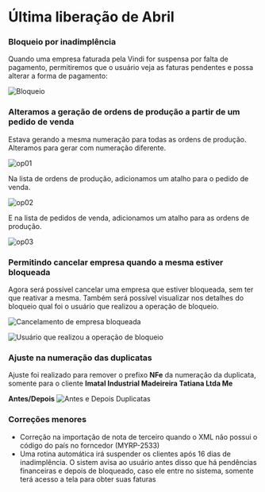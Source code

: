# Última liberação de Abril

### Bloqueio por inadimplência
Quando uma empresa faturada pela Vindi for suspensa por falta de pagamento, permitiremos que o usuário veja as faturas pendentes e possa alterar a forma de pagamento:

![Bloqueio](https://i.imgur.com/4xs84TY.png)

### Alteramos a geração de ordens de produção a partir de um pedido de venda
Estava gerando a mesma numeração para todas as ordens de produção. Alteramos para gerar com numeração diferente.

![op01](https://i.imgur.com/85exjkn.png)

Na lista de ordens de produção, adicionamos um atalho para o pedido de venda.

![op02](https://i.imgur.com/7pSEWHo.png)

E na lista de pedidos de venda, adicionamos um atalho para as ordens de produção.

![op03](https://i.imgur.com/CBGZjXh.png)

### Permitindo cancelar empresa quando a mesma estiver bloqueada

Agora será possível cancelar uma empresa que estiver bloqueada, sem ter que reativar a mesma.
Também será possível visualizar nos detalhes do bloqueio qual foi o usuário que realizou a operação de bloqueio.

![Cancelamento de empresa bloqueada](https://image.prntscr.com/image/2b5zIadKThuYf4TZS_8yhw.png)

![Usuário que realizou a operação de bloqueio](https://image.prntscr.com/image/MxAEYILSTe_FxlR1n0-Vog.png)

### Ajuste na numeração das duplicatas
Ajuste foi realizado para remover o prefixo **NFe** da numeração da duplicata, somente para o cliente **Imatal Industrial Madeireira Tatiana Ltda Me**

**Antes/Depois**
![Antes e Depois Duplicatas](https://i.imgur.com/VgP0QvY.png)

### Correções menores
- Correção na importação de nota de terceiro quando o XML não possui o código do país no forncedor (MYRP-2533)
- Uma rotina automática irá suspender os clientes após 16 dias de inadimplência. O sistem avisa ao usuário antes disso que há pendências financeiras e depois de bloqueado, caso ele entre no sistema, somente terá acesso a tela para obter suas faturas
